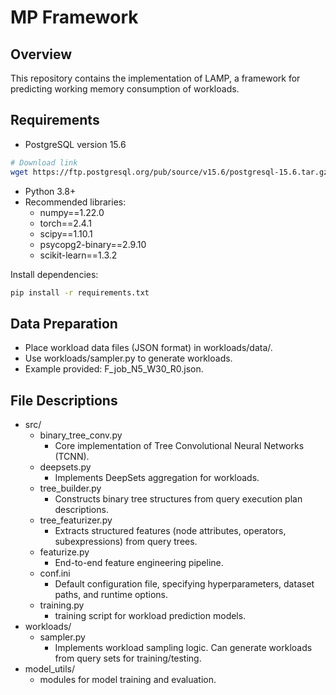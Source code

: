 
# MP Framework
## Overview
This repository contains the implementation of LAMP, a framework for predicting working memory consumption of workloads.


## Requirements
- PostgreSQL version 15.6
```bash
# Download link
wget https://ftp.postgresql.org/pub/source/v15.6/postgresql-15.6.tar.gz
```
- Python 3.8+  
- Recommended libraries:
  - numpy==1.22.0
  - torch==2.4.1
  - scipy==1.10.1
  - psycopg2-binary==2.9.10
  - scikit-learn==1.3.2
  
Install dependencies:
```bash
pip install -r requirements.txt
```

## Data Preparation
  - Place workload data files (JSON format) in workloads/data/.
  - Use workloads/sampler.py to generate workloads.
  - Example provided: F_job_N5_W30_R0.json.

## File Descriptions
  - src/
    - binary_tree_conv.py
      - Core implementation of Tree Convolutional Neural Networks (TCNN). 
    - deepsets.py
      - Implements DeepSets aggregation for workloads.
    - tree_builder.py
      - Constructs binary tree structures from query execution plan descriptions.
    - tree_featurizer.py
      - Extracts structured features (node attributes, operators, subexpressions) from query trees.
    - featurize.py
      - End-to-end feature engineering pipeline.
    - conf.ini
      - Default configuration file, specifying hyperparameters, dataset paths, and runtime options.
    - training.py
      - training script for workload prediction models.
  - workloads/
    - sampler.py
      - Implements workload sampling logic. Can generate workloads from query sets for training/testing.
  - model_utils/
    - modules for model training and evaluation.


